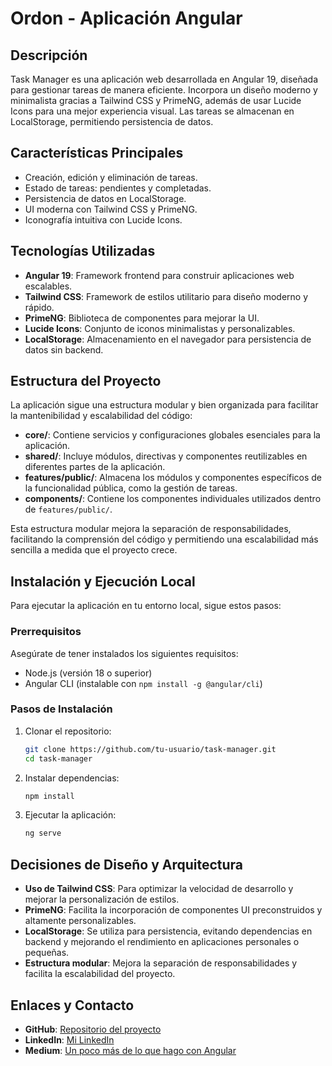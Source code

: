 # Ordon - Aplicación Angular

## Descripción

Task Manager es una aplicación web desarrollada en Angular 19, diseñada para gestionar tareas de manera eficiente. Incorpora un diseño moderno y minimalista gracias a Tailwind CSS y PrimeNG, además de usar Lucide Icons para una mejor experiencia visual. Las tareas se almacenan en LocalStorage, permitiendo persistencia de datos.

## Características Principales

- Creación, edición y eliminación de tareas.
- Estado de tareas: pendientes y completadas.
- Persistencia de datos en LocalStorage.
- UI moderna con Tailwind CSS y PrimeNG.
- Iconografía intuitiva con Lucide Icons.

## Tecnologías Utilizadas

- **Angular 19**: Framework frontend para construir aplicaciones web escalables.
- **Tailwind CSS**: Framework de estilos utilitario para diseño moderno y rápido.
- **PrimeNG**: Biblioteca de componentes para mejorar la UI.
- **Lucide Icons**: Conjunto de iconos minimalistas y personalizables.
- **LocalStorage**: Almacenamiento en el navegador para persistencia de datos sin backend.

## Estructura del Proyecto

La aplicación sigue una estructura modular y bien organizada para facilitar la mantenibilidad y escalabilidad del código:

- **core/**: Contiene servicios y configuraciones globales esenciales para la aplicación.
- **shared/**: Incluye módulos, directivas y componentes reutilizables en diferentes partes de la aplicación.
- **features/public/**: Almacena los módulos y componentes específicos de la funcionalidad pública, como la gestión de tareas.
- **components/**: Contiene los componentes individuales utilizados dentro de `features/public/`.

Esta estructura modular mejora la separación de responsabilidades, facilitando la comprensión del código y permitiendo una escalabilidad más sencilla a medida que el proyecto crece.

## Instalación y Ejecución Local

Para ejecutar la aplicación en tu entorno local, sigue estos pasos:

### Prerrequisitos

Asegúrate de tener instalados los siguientes requisitos:

- Node.js (versión 18 o superior)
- Angular CLI (instalable con `npm install -g @angular/cli`)

### Pasos de Instalación

1. Clonar el repositorio:

   ```bash
   git clone https://github.com/tu-usuario/task-manager.git
   cd task-manager

2. Instalar dependencias:
    ```bash
    npm install

3. Ejecutar la aplicación:
    ```bash
    ng serve

## Decisiones de Diseño y Arquitectura

- **Uso de Tailwind CSS**: Para optimizar la velocidad de desarrollo y mejorar la personalización de estilos.
- **PrimeNG**: Facilita la incorporación de componentes UI preconstruidos y altamente personalizables.
- **LocalStorage**: Se utiliza para persistencia, evitando dependencias en backend y mejorando el rendimiento en aplicaciones personales o pequeñas.
- **Estructura modular**: Mejora la separación de responsabilidades y facilita la escalabilidad del proyecto.

## Enlaces y Contacto

- **GitHub**: [Repositorio del proyecto](https://github.com/LuEsc/task-manager)
- **LinkedIn**: [Mi LinkedIn](https://www.linkedin.com/in/llunaes/)
- **Medium**: [Un poco más de lo que hago con Angular](https://medium.com/@llunaes)